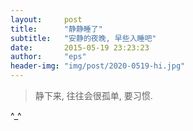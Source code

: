 ```yaml
---
layout:     post
title:      "静静睡了"
subtitle:   "安静的夜晚, 早些入睡吧"
date:       2015-05-19 23:23:23
author:     "eps"
header-img: "img/post/2020-0519-hi.jpg"
---
```


> 静下来, 往往会很孤单, 要习惯.

^_^

